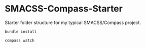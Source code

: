 # SMACSS-Compass-Starter
Starter folder structure for my typical SMACSS/Compass project.

`bundle install`

`compass watch`
